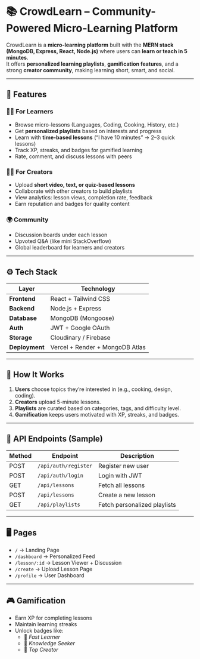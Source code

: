 # 📚 CrowdLearn – Community-Powered Micro-Learning Platform

CrowdLearn is a **micro-learning platform** built with the **MERN stack (MongoDB, Express, React, Node.js)** where users can **learn or teach in 5 minutes**.  
It offers **personalized learning playlists**, **gamification features**, and a strong **creator community**, making learning short, smart, and social.

---

## 🚀 Features

### 👨‍🎓 For Learners
- Browse micro-lessons (Languages, Coding, Cooking, History, etc.)
- Get **personalized playlists** based on interests and progress
- Learn with **time-based lessons** (“I have 10 minutes” → 2–3 quick lessons)
- Track XP, streaks, and badges for gamified learning
- Rate, comment, and discuss lessons with peers

### 🧑‍🏫 For Creators
- Upload **short video, text, or quiz-based lessons**
- Collaborate with other creators to build playlists
- View analytics: lesson views, completion rate, feedback
- Earn reputation and badges for quality content

### 🌍 Community
- Discussion boards under each lesson
- Upvoted Q&A (like mini StackOverflow)
- Global leaderboard for learners and creators

---

## ⚙️ Tech Stack
| Layer | Technology |
|--------|-------------|
| **Frontend** | React + Tailwind CSS |
| **Backend** | Node.js + Express |
| **Database** | MongoDB (Mongoose) |
| **Auth** | JWT + Google OAuth |
| **Storage** | Cloudinary / Firebase |
| **Deployment** | Vercel + Render + MongoDB Atlas |

---

## 🧠 How It Works
1. **Users** choose topics they’re interested in (e.g., cooking, design, coding).  
2. **Creators** upload 5-minute lessons.  
3. **Playlists** are curated based on categories, tags, and difficulty level.  
4. **Gamification** keeps users motivated with XP, streaks, and badges.  

---

## 🔐 API Endpoints (Sample)
| Method | Endpoint | Description |
|--------|-----------|-------------|
| POST | `/api/auth/register` | Register new user |
| POST | `/api/auth/login` | Login with JWT |
| GET | `/api/lessons` | Fetch all lessons |
| POST | `/api/lessons` | Create a new lesson |
| GET | `/api/playlists` | Fetch personalized playlists |

---

## 🖥️ Pages
- `/` → Landing Page  
- `/dashboard` → Personalized Feed  
- `/lesson/:id` → Lesson Viewer + Discussion  
- `/create` → Upload Lesson Page  
- `/profile` → User Dashboard  

---

## 🎮 Gamification
- Earn XP for completing lessons  
- Maintain learning streaks  
- Unlock badges like:
  - 🥇 *Fast Learner*
  - 🧠 *Knowledge Seeker*
  - 🚀 *Top Creator*

